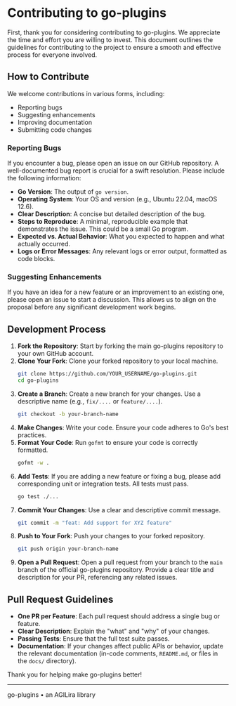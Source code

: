 # Contributing to go-plugins

First, thank you for considering contributing to go-plugins. We appreciate the time and effort you are willing to invest. This document outlines the guidelines for contributing to the project to ensure a smooth and effective process for everyone involved.

## How to Contribute

We welcome contributions in various forms, including:
- Reporting bugs
- Suggesting enhancements
- Improving documentation
- Submitting code changes

### Reporting Bugs

If you encounter a bug, please open an issue on our GitHub repository. A well-documented bug report is crucial for a swift resolution. Please include the following information:

- **Go Version**: The output of `go version`.
- **Operating System**: Your OS and version (e.g., Ubuntu 22.04, macOS 12.6).
- **Clear Description**: A concise but detailed description of the bug.
- **Steps to Reproduce**: A minimal, reproducible example that demonstrates the issue. This could be a small Go program.
- **Expected vs. Actual Behavior**: What you expected to happen and what actually occurred.
- **Logs or Error Messages**: Any relevant logs or error output, formatted as code blocks.

### Suggesting Enhancements

If you have an idea for a new feature or an improvement to an existing one, please open an issue to start a discussion. This allows us to align on the proposal before any significant development work begins.

## Development Process

1.  **Fork the Repository**: Start by forking the main go-plugins repository to your own GitHub account.
2.  **Clone Your Fork**: Clone your forked repository to your local machine.
    ```bash
    git clone https://github.com/YOUR_USERNAME/go-plugins.git
    cd go-plugins
    ```
3.  **Create a Branch**: Create a new branch for your changes. Use a descriptive name (e.g., `fix/....` or `feature/....`).
    ```bash
    git checkout -b your-branch-name
    ```
4.  **Make Changes**: Write your code. Ensure your code adheres to Go's best practices.
5.  **Format Your Code**: Run `gofmt` to ensure your code is correctly formatted.
    ```bash
    gofmt -w .
    ```
6.  **Add Tests**: If you are adding a new feature or fixing a bug, please add corresponding unit or integration tests. All tests must pass.
    ```bash
    go test ./...
    ```
7.  **Commit Your Changes**: Use a clear and descriptive commit message.
    ```bash
    git commit -m "feat: Add support for XYZ feature"
    ```
8.  **Push to Your Fork**: Push your changes to your forked repository.
    ```bash
    git push origin your-branch-name
    ```
9.  **Open a Pull Request**: Open a pull request from your branch to the `main` branch of the official go-plugins repository. Provide a clear title and description for your PR, referencing any related issues.

## Pull Request Guidelines

- **One PR per Feature**: Each pull request should address a single bug or feature.
- **Clear Description**: Explain the "what" and "why" of your changes.
- **Passing Tests**: Ensure that the full test suite passes.
- **Documentation**: If your changes affect public APIs or behavior, update the relevant documentation (in-code comments, `README.md`, or files in the `docs/` directory).

Thank you for helping make go-plugins better!

---

go-plugins • an AGILira library
